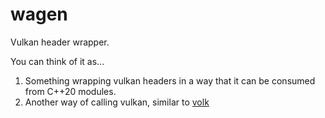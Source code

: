 # wagen

Vulkan header wrapper.

You can think of it as...
1. Something wrapping vulkan headers in a way that it can be consumed from
   C++20 modules.
2. Another way of calling vulkan, similar to [volk][1]

[1]: https://github.com/zeus/volk
